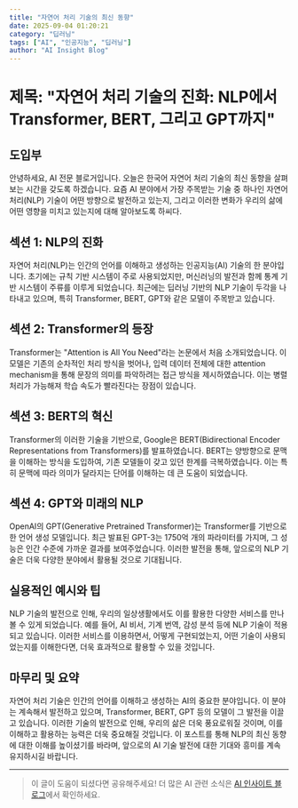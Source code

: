 ```yaml
---
title: "자연어 처리 기술의 최신 동향"
date: 2025-09-04 01:20:21
category: "딥러닝"
tags: ["AI", "인공지능", "딥러닝"]
author: "AI Insight Blog"
---
```


# 제목: "자연어 처리 기술의 진화: NLP에서 Transformer, BERT, 그리고 GPT까지"

## 도입부

안녕하세요, AI 전문 블로거입니다. 오늘은 한국어 자연어 처리 기술의 최신 동향을 살펴보는 시간을 갖도록 하겠습니다. 요즘 AI 분야에서 가장 주목받는 기술 중 하나인 자연어 처리(NLP) 기술이 어떤 방향으로 발전하고 있는지, 그리고 이러한 변화가 우리의 삶에 어떤 영향을 미치고 있는지에 대해 알아보도록 하씨다.

## 섹션 1: NLP의 진화

자연어 처리(NLP)는 인간의 언어를 이해하고 생성하는 인공지능(AI) 기술의 한 분야입니다. 초기에는 규칙 기반 시스템이 주로 사용되었지만, 머신러닝의 발전과 함께 통계 기반 시스템이 주류를 이루게 되었습니다. 최근에는 딥러닝 기반의 NLP 기술이 두각을 나타내고 있으며, 특히 Transformer, BERT, GPT와 같은 모델이 주목받고 있습니다.

## 섹션 2: Transformer의 등장

Transformer는 "Attention is All You Need"라는 논문에서 처음 소개되었습니다. 이 모델은 기존의 순차적인 처리 방식을 벗어나, 입력 데이터 전체에 대한 attention mechanism을 통해 문장의 의미를 파악하려는 접근 방식을 제시하였습니다. 이는 병렬 처리가 가능해져 학습 속도가 빨라진다는 장점이 있습니다.

## 섹션 3: BERT의 혁신

Transformer의 이러한 기술을 기반으로, Google은 BERT(Bidirectional Encoder Representations from Transformers)를 발표하였습니다. BERT는 양방향으로 문맥을 이해하는 방식을 도입하여, 기존 모델들이 갖고 있던 한계를 극복하였습니다. 이는 특히 문맥에 따라 의미가 달라지는 단어를 이해하는 데 큰 도움이 되었습니다.

## 섹션 4: GPT와 미래의 NLP

OpenAI의 GPT(Generative Pretrained Transformer)는 Transformer를 기반으로 한 언어 생성 모델입니다. 최근 발표된 GPT-3는 1750억 개의 파라미터를 가지며, 그 성능은 인간 수준에 가까운 결과를 보여주었습니다. 이러한 발전을 통해, 앞으로의 NLP 기술은 더욱 다양한 분야에서 활용될 것으로 기대됩니다.

## 실용적인 예시와 팁

NLP 기술의 발전으로 인해, 우리의 일상생활에서도 이를 활용한 다양한 서비스를 만나볼 수 있게 되었습니다. 예를 들어, AI 비서, 기계 번역, 감성 분석 등에 NLP 기술이 적용되고 있습니다. 이러한 서비스를 이용하면서, 어떻게 구현되었는지, 어떤 기술이 사용되었는지를 이해한다면, 더욱 효과적으로 활용할 수 있을 것입니다.

## 마무리 및 요약

자연어 처리 기술은 인간의 언어를 이해하고 생성하는 AI의 중요한 분야입니다. 이 분야는 계속해서 발전하고 있으며, Transformer, BERT, GPT 등의 모델이 그 발전을 이끌고 있습니다. 이러한 기술의 발전으로 인해, 우리의 삶은 더욱 풍요로워질 것이며, 이를 이해하고 활용하는 능력은 더욱 중요해질 것입니다. 이 포스트를 통해 NLP의 최신 동향에 대한 이해를 높이셨기를 바라며, 앞으로의 AI 기술 발전에 대한 기대와 흥미를 계속 유지하시길 바랍니다.

---

> 이 글이 도움이 되셨다면 공유해주세요! 
> 더 많은 AI 관련 소식은 [AI 인사이트 블로그](https://tonyhwang1004.github.io/ai-insight-blog)에서 확인하세요.
